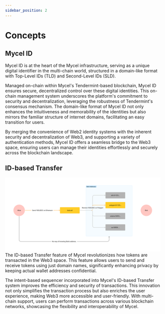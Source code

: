 ```yaml
---
sidebar_position: 2
---
```


# Concepts

## Mycel ID

Mycel ID is at the heart of the Mycel infrastructure, serving as a unique digital identifier in the multi-chain world, structured in a domain-like format with Top-Level IDs (TLD) and Second-Level IDs (SLD).

Managed on-chain within Mycel's Tendermint-based blockchain, Mycel ID ensures secure, decentralized control over these digital identities. This on-chain management system underscores the platform's commitment to security and decentralization, leveraging the robustness of Tendermint's consensus mechanism. The domain-like format of Mycel ID not only enhances the intuitiveness and memorability of the identities but also mirrors the familiar structure of internet domains, facilitating an easy transition for users.

By merging the convenience of Web2 identity systems with the inherent security and decentralization of Web3, and supporting a variety of authentication methods, Mycel ID offers a seamless bridge to the Web3 space, ensuring users can manage their identities effortlessly and securely across the blockchain landscape.

## ID-based Transfer

![id-based-transfer](../../assets/domain-based-transfer.png)
The ID-based Transfer feature of Mycel revolutionizes how tokens are transacted in the Web3 space. This feature allows users to send and receive tokens using just domain names, significantly enhancing privacy by keeping actual wallet addresses confidential.

The intent-based sequencer incorporated into Mycel's ID-based Transfer system improves the efficiency and security of transactions. This innovation not only simplifies the transaction process but also enriches the user experience, making Web3 more accessible and user-friendly.
With multi-chain support, users can perform transactions across various blockchain networks, showcasing the flexibility and interoperability of Mycel.

